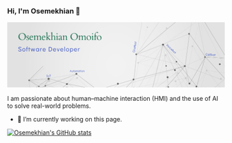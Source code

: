 ### Hi, I'm Osemekhian 👋

![](ProfileBanner.png)

I am passionate about human–machine interaction (HMI) and the use of AI to solve real-world problems.

- 🔭 I’m currently working on this page.

[![Osemekhian's GitHub stats](https://github-readme-stats.vercel.app/api?username=Oseme-sketch)](https://github.com/anuraghazra/github-readme-stats)

<!--
**Oseme-sketch/Oseme-sketch** is a ✨ _special_ ✨ repository because its `README.md` (this file) appears on your GitHub profile.

Here are some ideas to get you started:

- 🔭 I’m currently working on ...
- 🌱 I’m currently learning ...
- 👯 I’m looking to collaborate on ...
- 🤔 I’m looking for help with ...
- 💬 Ask me about ...
- 📫 How to reach me: ...
- 😄 Pronouns: ...
- ⚡ Fun fact: ...
-->
